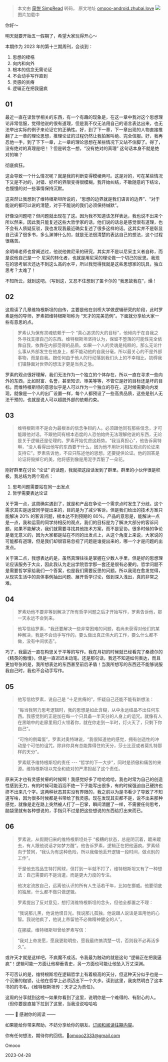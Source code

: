 > 本文由 [简悦 SimpRead](http://ksria.com/simpread/) 转码， 原文地址 [omooo-android.zhubai.love](https://omooo-android.zhubai.love/posts/2263553005422968832/) ![](https://imgs.zhubai.love/faab8a595ac24a60a78630efc68d8556_2163529892283912192.jpeg)图片加载中

你好～

明天就要开始五一假期了，希望大家玩得开心～

本期作为 2023 年的第十三期周刊，会谈到：

1.  思想的桎梏
2.  向内和向外
3.  根本的信念无需论证
4.  不会动手写作直到
5.  灵感的贫瘠
6.  逻辑正在把我逼疯

01
--

最近一直在读哲学相关的东西，有一个有趣的现象是，在这一章中我对这个思想理论非常信服，觉得他说的很有道理，但是我不仅无法用自己的语言表达出来，也无法举出实际的例子来论证它的正确性。好，到了下一章，下一章出现的人物直接推翻了上一章的理论思想，推理论证的过程仍然让我拍案叫绝、完全信服。好，我再忍他一手，到了下下一章，上一章的理论思想在某些情况下又站不住脚了。得了，没有绝对的真理是吧！？但是转念一想，“没有绝对的真理” 这句话本身不就是绝对的嘛？

彻底疯狂。

这会导致一个什么情况呢？就是我的判断变得模棱两可。这是对的，可在某些情况下又是不对的，对错、好坏的界限变得很模糊，我开始纠结，不敢随意的下结论，也慢慢的对一些事情保持沉默。

这突然让我想到了维特根斯坦所说的，“思想的边界就是我们语言的边界”、“对于能说的都可以说的清楚，对于不能说的我们必须保持缄默”。

好像没问题吧？但问题就出现在了这。因为我不知道该怎样表达，我也说不出来个所以然来，因此我只能复述这些大哲学家的话，他们说的话总是感觉很有道理，也不会有人质疑反驳，我也发现我最近确实复述了很多这样的话。这其实并不是彰显自己读了很多书，多么渊博什么的，就是无法很清楚的表达自己的想法，这个过程很痛苦。

余明峰老师也曾阐述过，他说他做尼采的研究，其实并不是以尼采主义者自称，而是说他自己是一个 尼采的转化者，也就是用尼采的理论做一个切己的反思。我现在的思考层次还达不到这么高的水平，所以我觉得我就是这些思想家的玩具，独立思考？太难了！

不知所云，就到这吧。（写到这，又忍不住想到了笛卡尔的 “我思故我在”，燥！

02
--

这周读了几章维特根斯坦的自传，主要是他在剑桥大学做逻辑研究的阶段，此时罗素是他的导师，罗素把维特根斯坦称为 “天才的完美范例”。下面就分享给大家一些有意思的点。

> 罗素认为保有灵魂依赖于一个 “真心追求的大的目标”，他倾向于在自我之外寻找支撑自己的东西。维特根斯坦坚持认为，保留不堕落的可能性完全依靠自我，依靠在内部觅得的品质。如果一个人的灵魂是纯粹的，那么无论什么事从外部发生在他身上，都不能动他的自我分毫。所以最关心的不是外部事物，而是自我。跟任何由于他人的行动落到我们头上的不幸相比，妨碍我们镇静面对世界的想法才更是当务之急。

罗素的观点很好理解，我们无法作为一个独立的个体存在，所以一直在寻求一些向外的东西，比如财富、名誉，甚至知识、审美等等，不管它是好的目标还是坏的目标。而维特根斯坦的意思似乎是人可以作为一个独立的存在，这时候需要向内发现，就像是一个人的出厂设置一样，每个人都预设了一些高贵品质，这些是别人无法干预的，也就是说人可以超脱外部的依赖约束。

03
--

> 维特根斯坦不是会为最根本的信念争辩的人。必须跟他同有那些信念，才可能跟他对话。不跟他同有根本态度的人恐怕始终无法理解他说的东西，无论是关于逻辑还是伦理的。罗素开始忧虑这趋势。“我当真担心”，他告诉奥特琳，“没人看得出他写的东西要干什么，因为他不用针对相左观点的论证来支持它”。罗素告诉他，不应只陈述他的思想，还要提供论证。他的回答是论证将毁掉它的美，他将感到像是用泥手弄脏了一朵花。

刚好群里在讨论 “论证” 的话题，我就把这段话发到了群里。群里的小伙伴很是积极，我总结为两个观点：

1.  思考问题需要站在同一出发点
2.  哲学需要表达论证

关于第一点，这周确实遇到了，就是和产品在争论一个需求点时发生了分歧。这个需求其实是运营同学提出来的，目的是为了减少客诉。但是我们给出的技术方案只能解决 20% 的客诉问题，根本达不到预期的 80%。产品的意思是，能解决一点是一点，我和运营的同学持相反的观点，我们的目标是为了解决大部分的客诉问题，如果不能解决，我们就需要寻找其他技术方案，而不是妥协。很多时候的争论是毫无意义的，因为大家都是站在不同的出发点上，从这个角度上来说，大家说的可能都有道理，但是我们却很容易忽视了问题是谁提出来的，哪一个才是问题的出发点。

关于第二点，我想表达的是，虽然真理往往是掌握在少数人手里，但是好的思想理论应该服务于大众，因此我认为走出学院哲学那一套还是很有必要的。哲学问题不是需要哲学家给我们一个答案，也是我们需要反思的问题。所以我现在愈发觉得，从现实生活中的具体事例抽出问题、展开哲学讨论，做到深入浅出，真的非常之难。

04
--

> 罗素劝他不要非等到解决了所有哲学问题之后才开始写作，罗素告诉他，那一天永远不会到来。

> 他写信给罗素，“我还要解决一些非常困难的问题，若尚未获得对他们的某种解决，我是不会动手写作的。要么做出真正伟大的工作，要么什么都不做，没有中间状态”。

巧了，我最近一直在构思关于平等的写作。我在月初的时候就已经看完了桑德尔的《精英的傲慢》，但是一直迟迟未动笔。还是那句话，我还不知道如何表达，而且更加夸张的是，我所想表达的东西甚至前后矛盾！当我所想写的东西还不能够说服我自己时，我也不会动手写作。

05
--

> 他写信给罗素，说自己是 “十足贫瘠的”，怀疑自己还能不能有新想法：

> “每当我努力思考逻辑时，我的思想是如此含糊，从中永远结晶不出任何东西。我感觉到的正是加在每一个只具备一半天分的人身上的诅咒。就像有人在黑暗中的走廊里用灯火领着你，就在你走到一半时，灯火灭了，只剩下你自己”。

> “可怜的倒霉蛋”，罗素对奥特琳说，“我很知道他的感觉，拥有创造性的冲动是个可怕的诅咒，除非你具有总能靠得住的天分，莎士比亚或者莫扎特那样的天分”。

> 罗素赋予维特根斯坦的责任 --- “哲学的下一大步”，同时是骄傲和痛苦的来源。维特根斯坦以完全和绝对的严肃担起了这个责任。

原来天才也有灵感贫瘠的时候啊！我感觉好多了哈哈哈哈，我也时常为自己的创造性感到无力，有的时候可能滔滔不绝一下子能写出很多，有的时候强迫自己硬挤也挤不出来几个字。这两种状态其实没有界限的，我之前以为是书看少了导致了不知道写啥，因为很多时候都是书带给了我灵感。现在发现其实都不是，说不出来那种感觉，就像是走在路上突然被人打了一巴掌，瞬间清醒了一样，不需要任何思考，脑袋里就有各种想说的，手指只不过是把这些想说的东西给打出来而已。

06
--

> 罗素说，从假期归来的维特根斯坦处于 “极糟的状态，总是阴沉着，踱来踱去，有人跟他说话才如梦方醒”。他告诉罗素，逻辑正在把他逼疯。罗素倾向于赞同，“我认为有这种危险，所以我催他丢开逻辑一段时间，做点别的工作”。

> 于是他去找品生特打网球，但打到一半就不打了，维特根斯坦又有了一种想法：自己需要的不是消遣，而是更大力度的专注。

> 他决定流放自己，远离他认识的所有人生活若干年，比如在挪威。他要彻底的独居，什么都不做只做逻辑。

> 罗素提出了反对意见，想打消维特根斯坦的念头，但他全都置之不理：

> “我说那儿黑，他说他恨日光。我说那儿孤独，他说跟人说话是滥用他的心智。我说他疯了，他说上帝留他不必做精神健全的人”。

> 在挪威，维特根斯坦曾给罗素写信：

> “我对上帝发愿，愿我更聪明些，愿我最终搞清楚一切，否则我不必再活多久”。

或许天才就是这样吧，不疯魔不成活。令我最为触动的就是这句 “逻辑正在把我逼疯”！逻辑可能一方面让他柳垂青史，另一方面也可能让他坠入万丈深渊。

不可否认的是，维特根斯坦在逻辑哲学上有着极高的天分，但这种天分似乎也是一个沉重的枷锁，让他在哲学上必须迈出下一个大步。读到这里，我突然明白了这本书的的书名，《维特根斯坦传：天才之为责任》。

这周的分享就到这啦～如果你看到了这里，说明你是一个难得的、有耐心的人。（但你要是直接下拉到了这里，当我没说哈哈哈

—— 💌 感谢你的阅读 ——

如果能给你带来帮助，不妨分享给你的朋友。[订阅和阅读往期内容](https://omooo-android.zhubai.love/)。

你有任何想法，期待你的回信。📮[omooo2333@gmail.com](mailto:omooo2333@gmail.com)

Omooo

2023-04-28